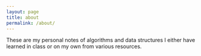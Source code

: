 ```yaml
---
layout: page
title: about
permalink: /about/
---
```


These are my personal notes of algorithms and data structures I either have learned in class or on my own from various resources.
